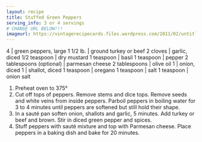```yaml
---
layout: recipe
title: Stuffed Green Peppers
serving_info: 3 or 4 servings
# CHANGE URL BELOW!!!
imageurl: https://vintagerecipecards.files.wordpress.com/2011/02/untitled-11252421146.jpg?w=600
---
```

<!-- Ingredients -->

4 | green peppers, large
1 1/2 lb. | ground turkey or beef
2 cloves | garlic, diced
1/2 teaspoon | dry mustard
1 teaspoon | basil
1 teaspoon | pepper
2 tablespoons (optional) | parmesan cheese
2 tablespoons | olive oil
1 | onion, diced
1 | shallot, diced
1 teaspoon | oregano
1 teaspoon | salt
1 teaspoon | onion salt

<!-- split -->
<!-- Steps -->
1. Preheat oven to 375°
2. Cut off tops of peppers. Remove stems and dice tops. Remove seeds and white veins from inside peppers. Parboil peppers in boiling water for 3 to 4 minutes until peppers are softened but still hold their shape.
3. In a sauté pan soften onion, shallots and garlic, 5 minutes. Add turkey or beef and brown. Stir in diced green pepper and spices.
4. Stuff peppers with sauté mixture and top with Parmesan cheese. Place peppers in a baking dish and bake for 20 minutes. 
